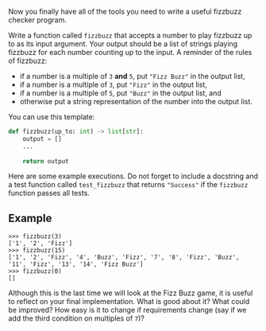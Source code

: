 Now you finally have all of the tools you need to write a useful fizzbuzz checker program.

Write a function called `fizzbuzz` that accepts a number to play fizzbuzz up to as its input argument.
Your output should be a list of strings playing fizzbuzz for each number counting up to the input.
A reminder of the rules of fizzbuzz:

 - if a number is a multiple of `3` **and** `5`, put `"Fizz Buzz"` in the output list,
 - if a number is a multiple of `3`, put `"Fizz"` in the output list,
 - if a number is a multiple of `5`, put `"Buzz"` in the output list, and
 - otherwise put a string representation of the number into the output list.

You can use this template:

```python
def fizzbuzz(up_to: int) -> list[str]:
    output = []
    ...
    
    return output
```

Here are some example executions. Do not forget to include a docstring and a test function
called `test_fizzbuzz` that returns `"Success"` if the `fizzbuzz` function passes all tests.

## Example

```console?lang=python&prompt=>>>
>>> fizzbuzz(3)
['1', '2', 'Fizz']
>>> fizzbuzz(15)
['1', '2', 'Fizz', '4', 'Buzz', 'Fizz', '7', '8', 'Fizz', 'Buzz', '11', 'Fizz', '13', '14', 'Fizz Buzz']
>>> fizzbuzz(0)
[]
```

Although this is the last time we will look at the Fizz Buzz game, it is useful to reflect
on your final implementation. What is good about it? What could be improved? How easy
is it to change if requirements change (say if we add the third condition on multiples of `7`)?
